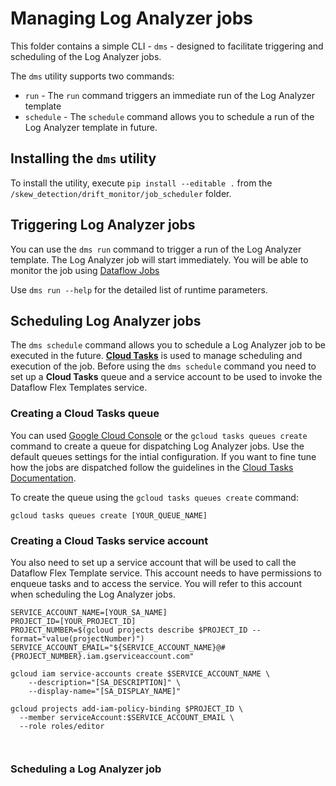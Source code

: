 # Managing Log Analyzer jobs

This folder contains a simple CLI - `dms` - designed to facilitate triggering and scheduling of the Log Analyzer jobs.

The `dms` utility supports two commands: 
- `run` - The `run` command triggers an immediate run of the Log Analyzer template
- `schedule` - The `schedule` command allows you to schedule a run of the Log Analyzer template in future. 

## Installing the `dms` utility

To install the utility, execute `pip install --editable .` from the `/skew_detection/drift_monitor/job_scheduler` folder.

## Triggering Log Analyzer jobs 

You can use the `dms run` command to trigger a run of the Log Analyzer template. The Log Analyzer job will start immediately. You will be able to monitor the job using [Dataflow Jobs](https://console.cloud.google.com/dataflow)

Use `dms run --help` for the detailed list of runtime parameters.

## Scheduling Log Analyzer jobs

The `dms schedule` command allows you to schedule a Log Analyzer job to be executed in the future. [**Cloud Tasks**](https://cloud.google.com/tasks) is used to manage scheduling and execution of the job. Before using the `dms schedule` command you need to set up a **Cloud Tasks** queue and a service account to be used to invoke the Dataflow Flex Templates service.

### Creating a Cloud Tasks queue

You can used [Google Cloud Console](https://console.cloud.google.com/cloudtasks) or the `gcloud tasks queues create` command to create a queue for dispatching Log Analyzer jobs. Use the default queues settings for the intial configuration. If you want to fine tune how the jobs are dispatched follow the guidelines in the [Cloud Tasks Documentation](https://cloud.google.com/tasks/docs/configuring-queues).

To create the queue using the `gcloud tasks queues create` command:

```
gcloud tasks queues create [YOUR_QUEUE_NAME]
```


### Creating a Cloud Tasks service account

You also need to set up a service account that will be used to call the Dataflow Flex Template service. This account needs to have permissions to enqueue tasks and to access the service. You will refer to this account when scheduling the Log Analyzer jobs.

```
SERVICE_ACCOUNT_NAME=[YOUR_SA_NAME]
PROJECT_ID=[YOUR_PROJECT_ID]
PROJECT_NUMBER=$(gcloud projects describe $PROJECT_ID --format="value(projectNumber)")
SERVICE_ACCOUNT_EMAIL="${SERVICE_ACCOUNT_NAME}@#{PROJECT_NUMBER}.iam.gserviceaccount.com"

gcloud iam service-accounts create $SERVICE_ACCOUNT_NAME \
    --description="[SA_DESCRIPTION]" \
    --display-name="[SA_DISPLAY_NAME]"
    
gcloud projects add-iam-policy-binding $PROJECT_ID \
  --member serviceAccount:$SERVICE_ACCOUNT_EMAIL \
  --role roles/editor
  
  
```


### Scheduling a Log Analyzer job
